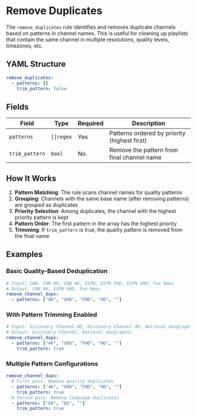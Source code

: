 # Remove Duplicates

The `remove_duplicates` rule identifies and removes duplicate channels based on patterns in channel names.
This is useful for cleaning up playlists that contain the same channel in multiple resolutions, quality levels,
timezones, etc.

## YAML Structure

```yaml
remove_duplicates:
  - patterns: []
    trim_pattern: false
```

## Fields

| Field          | Type      | Required | Description                                  |
|----------------|-----------|----------|----------------------------------------------|
| `patterns`     | `[]regex` | Yes      | Patterns ordered by priority (highest first) |
| `trim_pattern` | `bool`    | No       | Remove the pattern from final channel name   |

## How It Works

1. **Pattern Matching**: The rule scans channel names for quality patterns
2. **Grouping**: Channels with the same base name (after removing patterns) are grouped as duplicates
3. **Priority Selection**: Among duplicates, the channel with the highest priority pattern is kept
4. **Pattern Order**: The first pattern in the array has the highest priority
5. **Trimming**: If `trim_pattern` is true, the quality pattern is removed from the final name

## Examples

### Basic Quality-Based Deduplication

```yaml
# Input: CNN, CNN HD, CNN 4K, ESPN, ESPN FHD, ESPN UHD, Fox News
# Output: CNN 4K, ESPN UHD, Fox News
remove_channel_dups:
  - patterns: ["4K", "UHD", "FHD", "HD", ""]
```

### With Pattern Trimming Enabled

```yaml
# Input: Discovery Channel HD, Discovery Channel 4K, National Geographic UHD, National Geographic
# Output: Discovery Channel, National Geographic
remove_channel_dups:
  - patterns: ["4K", "UHD", "FHD", "HD", ""]
    trim_pattern: true
```

### Multiple Pattern Configurations

```yaml
remove_channel_dups:
  # First pass: Remove quality duplicates
  - patterns: ["4K", "UHD", "FHD", "HD", ""]
    trim_pattern: true
  # Second pass: Remove language duplicates
  - patterns: ["EN", "DE", ""]
    trim_pattern: true
```